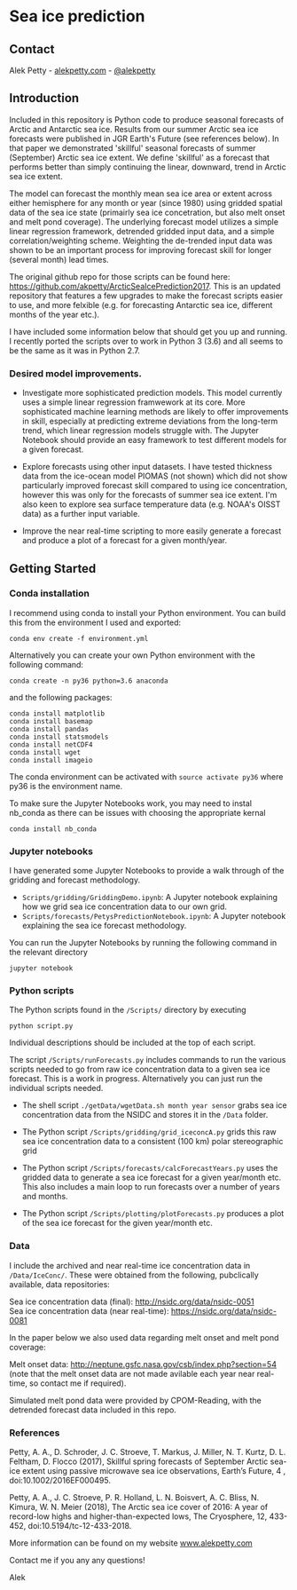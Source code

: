 # Sea ice prediction

## Contact
Alek Petty - [alekpetty.com](http://www.alekpetty.com) - [@alekpetty](https://twitter.com/alekpetty)

## Introduction

Included in this repository is Python code to produce seasonal forecasts of Arctic and Antarctic sea ice. Results from our summer Arctic sea ice forecasts were published in JGR Earth's Future (see references below). In that paper we demonstrated 'skillful' seasonal forecasts of summer (September) Arctic sea ice extent. We define 'skillful' as a forecast that performs better than simply continuing the linear, downward, trend in Arctic sea ice extent.

The model can forecast the monthly mean sea ice area or extent across either hemisphere for any month or year (since 1980) using gridded spatial data of the sea ice state (primairly sea ice concetration, but also melt onset and melt pond coverage). The underlying forecast model utilizes a simple linear regression framework, detrended gridded input data, and a simple correlation/weighting scheme. Weighting the de-trended input data was shown to be an important process for improving forecast skill for longer (several month) lead times.

The original github repo for those scripts can be found here: https://github.com/akpetty/ArcticSeaIcePrediction2017. This is an updated repository that features a few upgrades to make the forecast scripts easier to use, and more felxible (e.g. for forecasting Antarctic sea ice, different months of the year etc.).

I have included some information below that should get you up and running. I recently ported the scripts over to work in Python 3 (3.6) and all seems to be the same as it was in Python 2.7.


### Desired model improvements.

* Investigate more sophisticated prediction models. This model currently uses a simple linear regression framwework at its core. More sophisticated machine learning methods are likely to offer improvements in skill, especially at predicting extreme deviations from the long-term trend, which linear regression models struggle with. The Jupyter Notebook should provide an easy framework to test different models for a given forecast.

* Explore forecasts using other input datasets. I have tested thickness data from the ice-ocean model PIOMAS (not shown) which did not show particularly improved forecast skill compared to using ice concentration, however this was only for the forecasts of summer sea ice extent. I'm also keen to explore sea surface temperature data (e.g. NOAA's OISST data) as a further input variable.  

* Improve the near real-time scripting to more easily generate a forecast and produce a plot of a forecast for a given month/year.


## Getting Started

### Conda installation

I recommend using conda to install your Python environment. You can build this from the environment I used and exported:
```
conda env create -f environment.yml
```

Alternatively you can create your own Python environment with the following command:
```
conda create -n py36 python=3.6 anaconda
```
and the following packages:
```
conda install matplotlib
conda install basemap
conda install pandas
conda install statsmodels
conda install netCDF4
conda install wget
conda install imageio
``` 

The conda environment can be activated with ```source activate py36``` where py36 is the environment name.

To make sure the Jupyter Notebooks work, you may need to instal nb_conda as there can be issues with choosing the appropriate kernal

```
conda install nb_conda
``` 

### Jupyter notebooks

I have generated some Jupyter Notebooks to provide a walk through of the gridding and forecast methodology. 

+ ```Scripts/gridding/GriddingDemo.ipynb```: A Jupyter notebook explaining how we grid sea ice concentration data to our own grid.
+ ```Scripts/forecasts/PetysPredictionNotebook.ipynb```: A Jupyter notebook explaining the sea ice forecast methodology.

You can run the Jupyter Notebooks by running the following command in the relevant directory 

```
jupyter notebook
``` 

### Python scripts

The Python scripts found in the ```/Scripts/``` directory by executing
```
python script.py
``` 

Individual descriptions should be included at the top of each script.

The script ```/Scripts/runForecasts.py``` includes commands to run the various scripts needed to go from raw ice concentration data to a given sea ice forecast. This is a work in progress. Alternatively you can just run the individual scripts needed.

* The shell script ```./getData/wgetData.sh month year sensor``` grabs sea ice concentration data from the NSIDC and stores it in the ```/Data``` folder.

* The Python script ```/Scripts/gridding/grid_iceconcA.py``` grids this raw sea ice concentration data to a consistent (100 km) polar stereographic grid

* The Python script ```/Scripts/forecasts/calcForecastYears.py``` uses the gridded data to generate a sea ice forecast for a given year/month etc. This also includes a main loop to run forecasts over a number of years and months.

* The Python script ```/Scripts/plotting/plotForecasts.py``` produces a plot of the sea ice forecast for the given year/month etc.

### Data

I include the archived and near real-time ice concentration data in ```/Data/IceConc/```. These were obtained from the following, pubclically available, data repositories:

Sea ice concentration data (final): http://nsidc.org/data/nsidc-0051    
Sea ice concentration data (near real-time): https://nsidc.org/data/nsidc-0081   

In the paper below we also used data regarding melt onset and melt pond coverage:

Melt onset data: http://neptune.gsfc.nasa.gov/csb/index.php?section=54   
(note that the melt onset data are not made avilable each year near real-time, so contact me if required).

Simulated melt pond data were provided by CPOM-Reading, with the detrended forecast data included in this repo.




### References

Petty, A. A., D. Schroder, J. C. Stroeve, T. Markus, J. Miller, N. T. Kurtz, D. L. Feltham, D. Flocco (2017), Skillful spring forecasts of September Arctic sea-ice extent using passive microwave sea ice observations, Earth’s Future, 4 , doi:10.1002/2016EF000495.

Petty, A. A., J. C. Stroeve, P. R. Holland, L. N. Boisvert, A. C. Bliss, N. Kimura, W. N. Meier (2018), The Arctic sea ice cover of 2016: A year of record-low highs and higher-than-expected lows, The Cryosphere, 12, 433-452, doi:10.5194/tc-12-433-2018.

More information can be found on my website www.alekpetty.com

Contact me if you any any questions!

Alek
